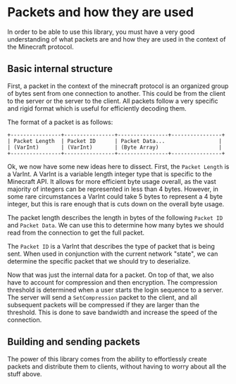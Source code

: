 # Packets and how they are used
In order to be able to use this library, you must have a very good understanding of what packets are and how
they are used in the context of the Minecraft protocol.

## Basic internal structure

First, a packet in the context of the minecraft protocol is an organized group of bytes sent from one connection to another.
This could be from the client to the server or the server to the client. All packets follow a very specific and rigid format which
is useful for efficiently decoding them.

The format of a packet is as follows:
```
+----------------+----------------+----------------+----------------+
| Packet Length  | Packet ID      | Packet Data...                 |
| (VarInt)       | (VarInt)       | (Byte Array)                   |
+----------------+----------------+----------------+----------------+
```

Ok, we now have some new ideas here to dissect. First, the `Packet Length` is a VarInt. A VarInt is a variable length integer type
that is specific to the Minecraft API. It allows for more efficient byte usage overall, as the vast majority of integers can be represented
in less than 4 bytes. However, in some rare circumstances a VarInt could take 5 bytes to represent a 4 byte integer, but this is rare enough
that is cuts down on the overall byte usage.

The packet length describes the length in bytes of the following `Packet ID` and `Packet Data`. We can use this to determine how many bytes
we should read from the connection to get the full packet.

The `Packet ID` is a VarInt that describes the type of packet that is being sent. When used in conjunction with the current network "state", we
can determine the specific packet that we should try to deserialize.

Now that was just the internal data for a packet. On top of that, we also have to account for compression and then encryption. The compression threshold
is determined when a user starts the login sequence to a server. The server will send a `SetCompression` packet to the client, and all subsequent packets
will be compressed if they are larger than the threshold. This is done to save bandwidth and increase the speed of the connection.

## Building and sending packets
The power of this library comes from the ability to effortlessly create packets and distribute them to clients, without having to worry about all the stuff
above. 
